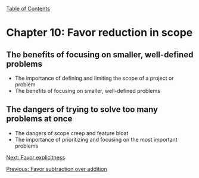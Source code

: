 [Table of Contents](README.md#table-of-Contents)

# Chapter 10: Favor reduction in scope
## The benefits of focusing on smaller, well-defined problems
- The importance of defining and limiting the scope of a project or problem
- The benefits of focusing on smaller, well-defined problems

## The dangers of trying to solve too many problems at once
- The dangers of scope creep and feature bloat
- The importance of prioritizing and focusing on the most important problems

[Next: Favor explicitness](Favor-explicitness.md)

[Previous: Favor subtraction over addition](Favor-subtraction-over-addition.md)
